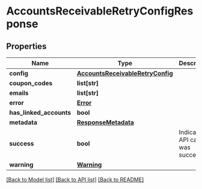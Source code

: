# AccountsReceivableRetryConfigResponse

## Properties
Name | Type | Description | Notes
------------ | ------------- | ------------- | -------------
**config** | [**AccountsReceivableRetryConfig**](AccountsReceivableRetryConfig.md) |  | [optional] 
**coupon_codes** | **list[str]** |  | [optional] 
**emails** | **list[str]** |  | [optional] 
**error** | [**Error**](Error.md) |  | [optional] 
**has_linked_accounts** | **bool** |  | [optional] 
**metadata** | [**ResponseMetadata**](ResponseMetadata.md) |  | [optional] 
**success** | **bool** | Indicates if API call was successful | [optional] 
**warning** | [**Warning**](Warning.md) |  | [optional] 

[[Back to Model list]](../README.md#documentation-for-models) [[Back to API list]](../README.md#documentation-for-api-endpoints) [[Back to README]](../README.md)


